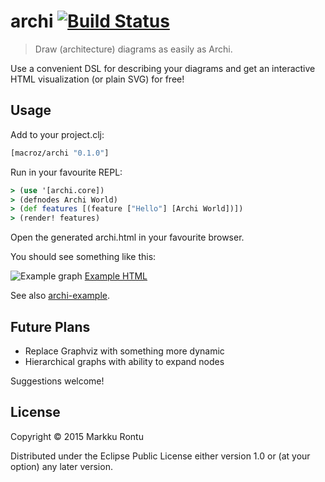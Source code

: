 archi  [![Build Status](https://travis-ci.org/Macroz/archi.svg?branch=master)](https://travis-ci.org/Macroz/archi)
=====

> Draw (architecture) diagrams as easily as Archi.

Use a convenient DSL for describing your diagrams and get an interactive HTML visualization (or plain SVG) for free!

Usage
-----

Add to your project.clj:

```clj
[macroz/archi "0.1.0"]
```

Run in your favourite REPL:

```clj
> (use '[archi.core])
> (defnodes Archi World)
> (def features [(feature ["Hello"] [Archi World])])
> (render! features)
```

Open the generated archi.html in your favourite browser.

You should see something like this:

![Example graph](https://rawgithub.com/Macroz/archi/examples/archi.svg)
[Example HTML](https://rawgithub.com/Macroz/archi/examples/archi.html)

See also [archi-example](http://www.github.com/Macroz/archi-example).

Future Plans
------------

- Replace Graphviz with something more dynamic
- Hierarchical graphs with ability to expand nodes

Suggestions welcome!

License
-------

Copyright © 2015 Markku Rontu

Distributed under the Eclipse Public License either version 1.0 or (at
your option) any later version.
